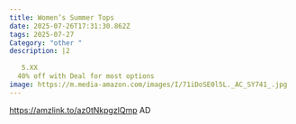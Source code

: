 ```yaml
---
title: Women’s Summer Tops
date: 2025-07-26T17:31:30.862Z
tags: 2025-07-27
Category: "other "
description: |2
  
   5.XX  
  40% off with Deal for most options
image: https://m.media-amazon.com/images/I/71iDoSE0l5L._AC_SY741_.jpg
---
```

https://amzlink.to/az0tNkpgzlQmp   AD